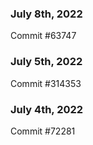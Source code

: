 ### July 8th, 2022

Commit #63747

### July 5th, 2022

Commit #314353


### July 4th, 2022

Commit #72281
